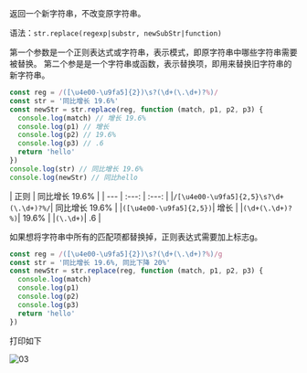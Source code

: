 返回一个新字符串，不改变原字符串。

语法：`str.replace(regexp|substr, newSubStr|function)`

第一个参数是一个正则表达式或字符串，表示模式，即原字符串中哪些字符串需要被替换。
第二个参是是一个字符串或函数，表示替换项，即用来替换旧字符串的新字符串。

```js
const reg = /([\u4e00-\u9fa5]{2})\s?(\d+(\.\d+)?%)/
const str = '同比增长 19.6%'
const newStr = str.replace(reg, function (match, p1, p2, p3) {
  console.log(match) // 增长 19.6%
  console.log(p1) // 增长
  console.log(p2) // 19.6%
  console.log(p3) // .6
  return 'hello'
})
console.log(str) // 同比增长 19.6%
console.log(newStr) // 同比hello
```

| 正则 | 同比增长 19.6% |
| --- | :---: | :---: |
|`/[\u4e00-\u9fa5]{2,5}\s?\d+(\.\d+)?%/`| 同比增长 19.6% |
|`([\u4e00-\u9fa5]{2,5})`| 增长 |
|`(\d+(\.\d+)?%)`| 19.6% |
|`(\.\d+)`| .6 |

如果想将字符串中所有的匹配项都替换掉，正则表达式需要加上标志g。

```js
const reg = /([\u4e00-\u9fa5]{2})\s?(\d+(\.\d+)?%)/g
const str = '同比增长 19.6%, 同比下降 20%'
const newStr = str.replace(reg, function (match, p1, p2, p3) {
  console.log(match)
  console.log(p1)
  console.log(p2)
  console.log(p3)
  return 'hello'
})
```

打印如下

![03](/images/20230804/03.png)
